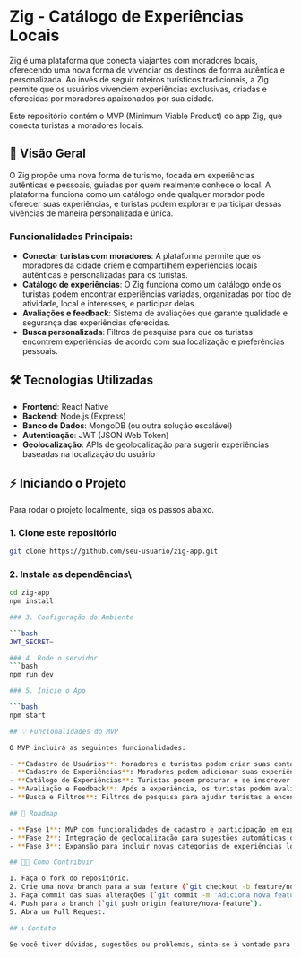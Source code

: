 # Zig - Catálogo de Experiências Locais

Zig é uma plataforma que conecta viajantes com moradores locais, oferecendo uma nova forma de vivenciar os destinos de forma autêntica e personalizada. Ao invés de seguir roteiros turísticos tradicionais, a Zig permite que os usuários vivenciem experiências exclusivas, criadas e oferecidas por moradores apaixonados por sua cidade.

Este repositório contém o MVP (Minimum Viable Product) do app Zig, que conecta turistas a moradores locais.

## 🚀 Visão Geral

O Zig propõe uma nova forma de turismo, focada em experiências autênticas e pessoais, guiadas por quem realmente conhece o local. A plataforma funciona como um catálogo onde qualquer morador pode oferecer suas experiências, e turistas podem explorar e participar dessas vivências de maneira personalizada e única.

### Funcionalidades Principais:
- **Conectar turistas com moradores**: A plataforma permite que os moradores da cidade criem e compartilhem experiências locais autênticas e personalizadas para os turistas.
- **Catálogo de experiências**: O Zig funciona como um catálogo onde os turistas podem encontrar experiências variadas, organizadas por tipo de atividade, local e interesses, e participar delas.
- **Avaliações e feedback**: Sistema de avaliações que garante qualidade e segurança das experiências oferecidas.
- **Busca personalizada**: Filtros de pesquisa para que os turistas encontrem experiências de acordo com sua localização e preferências pessoais.

## 🛠 Tecnologias Utilizadas

- **Frontend**: React Native
- **Backend**: Node.js (Express)
- **Banco de Dados**: MongoDB (ou outra solução escalável)
- **Autenticação**: JWT (JSON Web Token)
- **Geolocalização**: APIs de geolocalização para sugerir experiências baseadas na localização do usuário

## ⚡ Iniciando o Projeto

Para rodar o projeto localmente, siga os passos abaixo.

### 1. Clone este repositório

```bash
git clone https://github.com/seu-usuario/zig-app.git
```
### 2. Instale as dependências\

```bash
cd zig-app
npm install

### 3. Configuração do Ambiente

```bash
JWT_SECRET=

### 4. Rode o servidor
```bash
npm run dev

### 5. Inicie o App

```bash
npm start

## 💡 Funcionalidades do MVP

O MVP incluirá as seguintes funcionalidades:

- **Cadastro de Usuários**: Moradores e turistas podem criar suas contas.
- **Cadastro de Experiências**: Moradores podem adicionar suas experiências, como roteiros, tours e atividades exclusivas, sem custos para os turistas.
- **Catálogo de Experiências**: Turistas podem procurar e se inscrever nas experiências criadas pelos moradores.
- **Avaliação e Feedback**: Após a experiência, os turistas podem avaliar a qualidade da experiência e do anfitrião.
- **Busca e Filtros**: Filtros de pesquisa para ajudar turistas a encontrar experiências com base nos seus interesses, localização e tipo de atividade.

## 📅 Roadmap

- **Fase 1**: MVP com funcionalidades de cadastro e participação em experiências gratuitas.
- **Fase 2**: Integração de geolocalização para sugestões automáticas de experiências.
- **Fase 3**: Expansão para incluir novas categorias de experiências locais.

## 🧑‍💻 Como Contribuir

1. Faça o fork do repositório.
2. Crie uma nova branch para a sua feature (`git checkout -b feature/nova-feature`).
3. Faça commit das suas alterações (`git commit -m 'Adiciona nova feature'`).
4. Push para a branch (`git push origin feature/nova-feature`).
5. Abra um Pull Request.

## 📞 Contato

Se você tiver dúvidas, sugestões ou problemas, sinta-se à vontade para entrar em contato com a equipe de desenvolvimento através do email `contato@zigapp.com`.

